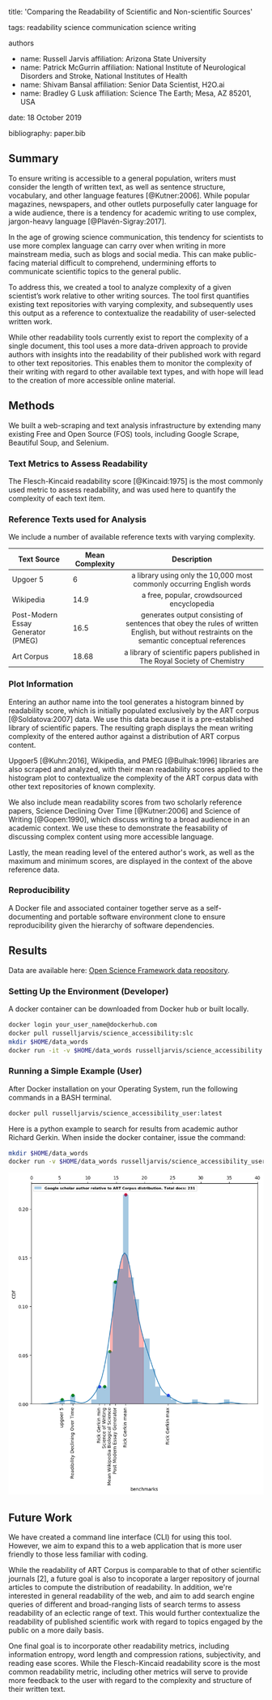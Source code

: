 title: 'Comparing the Readability of Scientific and Non-scientific Sources'
		
tags:
  readability
  science communication
  science writing

authors
  - name: Russell Jarvis
    affiliation: Arizona State University
  - name: Patrick McGurrin
    affiliation: National Institute of Neurological Disorders and Stroke, National Institutes of Health
  - name: Shivam Bansal
    affiliation: Senior Data Scientist, H2O.ai
  - name: Bradley G Lusk
    affiliation: Science The Earth; Mesa, AZ 85201, USA
    
date: 18 October 2019

bibliography: paper.bib

## Summary
To ensure writing is accessible to a general population, writers must consider the length of written text, as well as sentence structure, vocabulary, and other language features [@Kutner:2006]. While popular magazines, newspapers, and other outlets purposefully cater language for a wide audience, there is a tendency for academic writing to use complex, jargon-heavy language [@Plavén-Sigray:2017]. 

In the age of growing science communication, this tendency for scientists to use more complex language can carry over when writing in more mainstream media, such as blogs and social media. This can make public-facing material difficult to comprehend, undermining efforts to communicate scientific topics to the general public.

To address this, we created a tool to analyze complexity of a given scientist’s work relative to other writing sources. The tool first quantifies existing text repositories with varying complexity, and subsequently uses this output as a reference to contextualize the readability of user-selected written work. 

While other readability tools currently exist to report the complexity of a single document, this tool uses a more data-driven approach to provide authors with insights into the readability of their published work with regard to other text repositories. This enables them to monitor the complexity of their writing with regard to other available text types, and with hope will lead to the creation of more accessible online material.

## Methods
We built a web-scraping and text analysis infrastructure by extending many existing Free and Open Source (FOS) tools, including Google Scrape, Beautiful Soup, and Selenium.

### Text Metrics to Assess Readability
The Flesch-Kincaid readability score [@Kincaid:1975] is the most commonly used metric to assess readability, and was used here to quantify the complexity of each text item.

### Reference Texts used for Analysis
We include a number of available reference texts with varying complexity. 

| Text Source | Mean Complexity | Description |
|----------|----------|:-------------:|
| Upgoer 5                            | 6   | a library using only the 10,000 most commonly occurring English words |
| Wikipedia                               | 14.9 | a free, popular, crowdsourced encyclopedia   |
| Post-Modern Essay Generator (PMEG)  | 16.5 | generates output consisting of sentences that obey the rules of written English, but without restraints on the semantic conceptual references   |
| Art Corpus                       | 18.68  | a library of scientific papers published in The Royal Society of Chemistry |

### Plot Information 
Entering an author name into the tool generates a histogram binned by readability score, which is initially populated exclusively by the ART corpus [@Soldatova:2007] data. We use this data because it is a pre-established library of scientific papers. The resulting graph displays the mean writing complexity of the entered author against a distribution of ART corpus content.

Upgoer5 [@Kuhn:2016], Wikipedia, and PMEG [@Bulhak:1996] libraries are also scraped and analyzed, with their mean readability scores applied to the histogram plot to contextualize the complexity of the ART corpus data with other text repositories of known complexity. 

We also include mean readability scores from two scholarly reference papers, Science Declining Over Time [@Kutner:2006] and Science of Writing [@Gopen:1990], which discuss writing to a broad audience in an academic context. We use these to demonstrate the feasability of discussing complex content using more accessible language.

Lastly, the mean reading level of the entered author's work, as well as the maximum and minimum scores, are displayed in the context of the above reference data. 

### Reproducibility
A Docker file and associated container together serve as a self-documenting and portable software environment clone to ensure reproducibility given the hierarchy of software dependencies.

## Results
Data are available here: [Open Science Framework data repository](https://osf.io/dashboard).

### Setting Up the Environment (Developer)
A docker container can be downloaded from Docker hub or built locally.
```BASH
docker login your_user_name@dockerhub.com
docker pull russelljarvis/science_accessibility:slc
mkdir $HOME/data_words
docker run -it -v $HOME/data_words russelljarvis/science_accessibility:slc
```
### Running a Simple Example (User)
After Docker installation on your Operating System, run the following commands in a BASH terminal.
```BASH
docker pull russelljarvis/science_accessibility_user:latest
```
Here is a python example to search for results from academic author Richard Gerkin. When inside the docker container, issue the command:
```BASH
mkdir $HOME/data_words
docker run -v $HOME/data_words russelljarvis/science_accessibility_user "R Gerkin"
```
![Specific Author Relative to Distribution](for_joss_standard_dev.png)


## Future Work
We have created a command line interface (CLI) for using this tool. However, we aim to expand this to a web application that is more user friendly to those less familiar with coding. 

While the readability of ART Corpus is comparable to that of other scientific journals [2], a future goal is also to incoporate a larger repository of journal articles to compute the distribution of readability. In addition, we're interested in general readability of the web, and aim to add search engine queries of different and broad-ranging lists of search terms to assess readability of an eclectic range of text. This would further contextualize the readability of published scientific work with regard to topics engaged by the public on a more daily basis.

One final goal is to incorporate other readability metrics, including information entropy, word length and compression rations, subjectivity, and reading ease scores. While the Flesch-Kincaid readability score is the most common readability metric, including other metrics will serve to provide more feedback to the user with regard to the complexity and structure of their written text.



